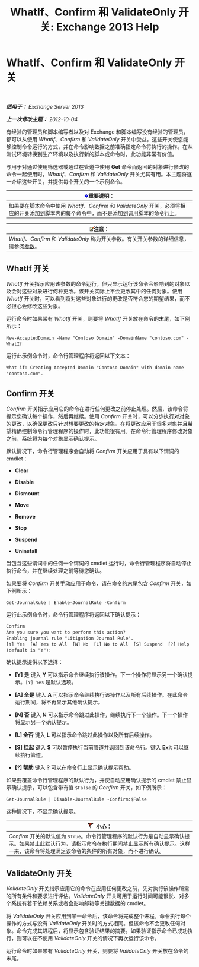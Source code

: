 ﻿---
title: 'WhatIf、Confirm 和 ValidateOnly 开关: Exchange 2013 Help'
TOCTitle: WhatIf、Confirm 和 ValidateOnly 开关
ms:assetid: a850eea7-431e-49c5-b877-1ebde2a2b48f
ms:mtpsurl: https://technet.microsoft.com/zh-cn/library/Bb124088(v=EXCHG.150)
ms:contentKeyID: 50491273
ms.date: 05/21/2018
mtps_version: v=EXCHG.150
ms.translationtype: MT
---

# WhatIf、Confirm 和 ValidateOnly 开关

 

_**适用于：** Exchange Server 2013_

_**上一次修改主题：** 2012-10-04_

有经验的管理员和脚本编写者以及对 Exchange 和脚本编写没有经验的管理员，都可以从使用 *WhatIf*、*Confirm* 和 *ValidateOnly* 开关中受益。这些开关使您能够控制命令运行的方式，并在命令影响数据之前准确指定命令将执行的操作。在从测试环境转换到生产环境以及执行新的脚本或命令时，此功能非常有价值。

与用于对通过使用筛选器或通过在管道中使用 **Get** 命令而返回的对象进行修改的命令一起使用时，*WhatIf*、*Confirm* 和 *ValidateOnly* 开关尤其有用。本主题将逐一介绍这些开关，并提供每个开关的一个示例命令。

<table>
<thead>
<tr class="header">
<th><img src="images/Bb124558.important(EXCHG.150).gif" title="重要说明" alt="重要说明" />重要说明：</th>
</tr>
</thead>
<tbody>
<tr class="odd">
<td>如果要在脚本命令中使用 <em>WhatIf</em>、<em>Confirm</em> 和 <em>ValidateOnly</em> 开关，必须将相应的开关添加到脚本内的每个命令中，而不是添加到调用脚本的命令行上。</td>
</tr>
</tbody>
</table>


<table>
<thead>
<tr class="header">
<th><img src="images/Bb124558.note(EXCHG.150).gif" title="注意" alt="注意" />注意：</th>
</tr>
</thead>
<tbody>
<tr class="odd">
<td><em>WhatIf</em>、<em>Confirm</em> 和 <em>ValidateOnly</em> 称为开关参数。有关开关参数的详细信息，请参阅<a href="https://technet.microsoft.com/zh-cn/library/bb124388(v=exchg.150)">参数</a>。</td>
</tr>
</tbody>
</table>


## WhatIf 开关

*WhatIf* 开关指示应用该参数的命令运行，但只显示运行该命令会影响到的对象以及会对这些对象进行何种更改。该开关实际上不会更改其中的任何对象。使用 *WhatIf* 开关时，可以看到将对这些对象进行的更改是否符合您的期望结果，而不必担心会修改这些对象。

运行命令时如果带有 *WhatIf* 开关，则要将 *WhatIf* 开关放在命令的末尾，如下例所示：

    New-AcceptedDomain -Name "Contoso Domain" -DomainName "contoso.com" -WhatIf 

运行此示例命令时，命令行管理程序将返回以下文本：

    What if: Creating Accepted Domain "Contoso Domain" with domain name "contoso.com".

## Confirm 开关

*Confirm* 开关指示应用它的命令在进行任何更改之前停止处理。然后，该命令将提示您确认每个操作，然后再继续。使用 *Confirm* 开关时，可以分步执行对对象的更改，以确保更改只针对想要更改的特定对象。在将更改应用于很多对象并且希望精确控制命令行管理程序的操作时，此功能很有用。在命令行管理程序修改对象之前，系统将为每个对象显示确认提示。

默认情况下，命令行管理程序会自动将 *Confirm* 开关应用于具有以下谓词的 cmdlet：

  - **Clear**

  - **Disable**

  - **Dismount**

  - **Move**

  - **Remove**

  - **Stop**

  - **Suspend**

  - **Uninstall**

当包含这些谓词中的任何一个谓词的 cmdlet 运行时，命令行管理程序将自动停止执行命令，并在继续处理之前等待您确认。

如果要将 *Confirm* 开关手动应用于命令，请在命令的末尾包含 *Confirm* 开关，如下例所示：

    Get-JournalRule | Enable-JournalRule -Confirm

运行此示例命令时，命令行管理程序将返回以下确认提示：

    Confirm
    Are you sure you want to perform this action?
    Enabling journal rule "Litigation Journal Rule".
    [Y] Yes  [A] Yes to All  [N] No  [L] No to All  [S] Suspend  [?] Help
    (default is "Y"):

确认提示提供以下选择：

  - **\[Y\] 是** 键入 **Y** 可以指示命令继续执行该操作。下一个操作将显示另一个确认提示。`[Y] Yes` 是默认选项。

  - **\[A\] 全是** 键入 **A** 可以指示命令继续执行该操作以及所有后续操作。在此命令运行期间，将不再显示其他确认提示。

  - **\[N\] 否** 键入 **N** 可以指示命令跳过此操作，继续执行下一个操作。下一个操作将显示另一个确认提示。

  - **\[L\] 全否** 键入 **L** 可以指示命令跳过此操作以及所有后续操作。

  - **\[S\] 挂起** 键入 **S** 可以暂停执行当前管道并返回到该命令行。键入 **Exit** 可以继续执行管道。

  - **\[?\] 帮助** 键入 **?** 可以在命令行上显示确认提示帮助。

如果要覆盖命令行管理程序的默认行为，并使自动应用确认提示的 cmdlet 禁止显示确认提示，可以包含带有值 `$False` 的 *Confirm* 开关，如下例所示：

    Get-JournalRule | Disable-JournalRule -Confirm:$False

这种情况下，不显示确认提示。

<table>
<thead>
<tr class="header">
<th><img src="images/Dd876845.Caution(EXCHG.150).gif" title="小心" alt="小心" />小心：</th>
</tr>
</thead>
<tbody>
<tr class="odd">
<td><em>Confirm</em> 开关的默认值为 <code>$True</code>。命令行管理程序的默认行为是自动显示确认提示。如果禁止此默认行为，请指示命令在执行期间禁止显示所有确认提示。这样一来，该命令将处理满足该命令的条件的所有对象，而不进行确认。</td>
</tr>
</tbody>
</table>


## ValidateOnly 开关

*ValidateOnly* 开关指示应用它的命令在应用任何更改之前，先对执行该操作所需的所有条件和要求进行评估。*ValidateOnly* 开关可用于运行时间可能很长、对多个系统有若干依赖关系或者会影响邮箱等关键数据的 cmdlet。

将 *ValidateOnly* 开关应用到某一命令后，该命令将完成整个进程。命令执行每个操作的方式与没有 *ValidateOnly* 开关时的方式相同。但该命令不会更改任何对象。命令完成其进程后，将显示包含验证结果的摘要。如果验证指示命令已成功执行，则可以在不使用 *ValidateOnly* 开关的情况下再次运行该命令。

运行命令时如果带有 *ValidateOnly* 开关，则要将 *ValidateOnly* 开关放在命令的末尾。

